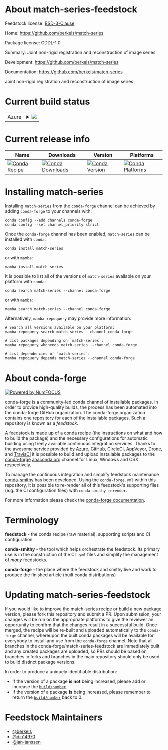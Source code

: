 About match-series-feedstock
============================

Feedstock license: [BSD-3-Clause](https://github.com/conda-forge/match-series-feedstock/blob/main/LICENSE.txt)

Home: https://github.com/berkels/match-series

Package license: CDDL-1.0

Summary: Joint non-rigid registration and reconstruction of image series

Development: https://github.com/berkels/match-series

Documentation: https://github.com/berkels/match-series

Joint non-rigid registration and reconstruction of image series


Current build status
====================


<table>
    
  <tr>
    <td>Azure</td>
    <td>
      <details>
        <summary>
          <a href="https://dev.azure.com/conda-forge/feedstock-builds/_build/latest?definitionId=10093&branchName=main">
            <img src="https://dev.azure.com/conda-forge/feedstock-builds/_apis/build/status/match-series-feedstock?branchName=main">
          </a>
        </summary>
        <table>
          <thead><tr><th>Variant</th><th>Status</th></tr></thead>
          <tbody><tr>
              <td>linux_64</td>
              <td>
                <a href="https://dev.azure.com/conda-forge/feedstock-builds/_build/latest?definitionId=10093&branchName=main">
                  <img src="https://dev.azure.com/conda-forge/feedstock-builds/_apis/build/status/match-series-feedstock?branchName=main&jobName=linux&configuration=linux%20linux_64_" alt="variant">
                </a>
              </td>
            </tr><tr>
              <td>osx_64</td>
              <td>
                <a href="https://dev.azure.com/conda-forge/feedstock-builds/_build/latest?definitionId=10093&branchName=main">
                  <img src="https://dev.azure.com/conda-forge/feedstock-builds/_apis/build/status/match-series-feedstock?branchName=main&jobName=osx&configuration=osx%20osx_64_" alt="variant">
                </a>
              </td>
            </tr><tr>
              <td>win_64</td>
              <td>
                <a href="https://dev.azure.com/conda-forge/feedstock-builds/_build/latest?definitionId=10093&branchName=main">
                  <img src="https://dev.azure.com/conda-forge/feedstock-builds/_apis/build/status/match-series-feedstock?branchName=main&jobName=win&configuration=win%20win_64_" alt="variant">
                </a>
              </td>
            </tr>
          </tbody>
        </table>
      </details>
    </td>
  </tr>
</table>

Current release info
====================

| Name | Downloads | Version | Platforms |
| --- | --- | --- | --- |
| [![Conda Recipe](https://img.shields.io/badge/recipe-match--series-green.svg)](https://anaconda.org/conda-forge/match-series) | [![Conda Downloads](https://img.shields.io/conda/dn/conda-forge/match-series.svg)](https://anaconda.org/conda-forge/match-series) | [![Conda Version](https://img.shields.io/conda/vn/conda-forge/match-series.svg)](https://anaconda.org/conda-forge/match-series) | [![Conda Platforms](https://img.shields.io/conda/pn/conda-forge/match-series.svg)](https://anaconda.org/conda-forge/match-series) |

Installing match-series
=======================

Installing `match-series` from the `conda-forge` channel can be achieved by adding `conda-forge` to your channels with:

```
conda config --add channels conda-forge
conda config --set channel_priority strict
```

Once the `conda-forge` channel has been enabled, `match-series` can be installed with `conda`:

```
conda install match-series
```

or with `mamba`:

```
mamba install match-series
```

It is possible to list all of the versions of `match-series` available on your platform with `conda`:

```
conda search match-series --channel conda-forge
```

or with `mamba`:

```
mamba search match-series --channel conda-forge
```

Alternatively, `mamba repoquery` may provide more information:

```
# Search all versions available on your platform:
mamba repoquery search match-series --channel conda-forge

# List packages depending on `match-series`:
mamba repoquery whoneeds match-series --channel conda-forge

# List dependencies of `match-series`:
mamba repoquery depends match-series --channel conda-forge
```


About conda-forge
=================

[![Powered by
NumFOCUS](https://img.shields.io/badge/powered%20by-NumFOCUS-orange.svg?style=flat&colorA=E1523D&colorB=007D8A)](https://numfocus.org)

conda-forge is a community-led conda channel of installable packages.
In order to provide high-quality builds, the process has been automated into the
conda-forge GitHub organization. The conda-forge organization contains one repository
for each of the installable packages. Such a repository is known as a *feedstock*.

A feedstock is made up of a conda recipe (the instructions on what and how to build
the package) and the necessary configurations for automatic building using freely
available continuous integration services. Thanks to the awesome service provided by
[Azure](https://azure.microsoft.com/en-us/services/devops/), [GitHub](https://github.com/),
[CircleCI](https://circleci.com/), [AppVeyor](https://www.appveyor.com/),
[Drone](https://cloud.drone.io/welcome), and [TravisCI](https://travis-ci.com/)
it is possible to build and upload installable packages to the
[conda-forge](https://anaconda.org/conda-forge) [anaconda.org](https://anaconda.org/)
channel for Linux, Windows and OSX respectively.

To manage the continuous integration and simplify feedstock maintenance
[conda-smithy](https://github.com/conda-forge/conda-smithy) has been developed.
Using the ``conda-forge.yml`` within this repository, it is possible to re-render all of
this feedstock's supporting files (e.g. the CI configuration files) with ``conda smithy rerender``.

For more information please check the [conda-forge documentation](https://conda-forge.org/docs/).

Terminology
===========

**feedstock** - the conda recipe (raw material), supporting scripts and CI configuration.

**conda-smithy** - the tool which helps orchestrate the feedstock.
                   Its primary use is in the construction of the CI ``.yml`` files
                   and simplify the management of *many* feedstocks.

**conda-forge** - the place where the feedstock and smithy live and work to
                  produce the finished article (built conda distributions)


Updating match-series-feedstock
===============================

If you would like to improve the match-series recipe or build a new
package version, please fork this repository and submit a PR. Upon submission,
your changes will be run on the appropriate platforms to give the reviewer an
opportunity to confirm that the changes result in a successful build. Once
merged, the recipe will be re-built and uploaded automatically to the
`conda-forge` channel, whereupon the built conda packages will be available for
everybody to install and use from the `conda-forge` channel.
Note that all branches in the conda-forge/match-series-feedstock are
immediately built and any created packages are uploaded, so PRs should be based
on branches in forks and branches in the main repository should only be used to
build distinct package versions.

In order to produce a uniquely identifiable distribution:
 * If the version of a package **is not** being increased, please add or increase
   the [``build/number``](https://docs.conda.io/projects/conda-build/en/latest/resources/define-metadata.html#build-number-and-string).
 * If the version of a package **is** being increased, please remember to return
   the [``build/number``](https://docs.conda.io/projects/conda-build/en/latest/resources/define-metadata.html#build-number-and-string)
   back to 0.

Feedstock Maintainers
=====================

* [@berkels](https://github.com/berkels/)
* [@din14970](https://github.com/din14970/)
* [@jan-janssen](https://github.com/jan-janssen/)

